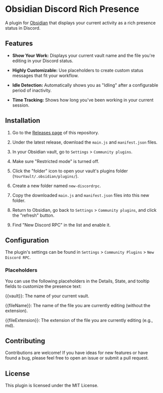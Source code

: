 # Obsidian Discord Rich Presence
A plugin for [Obsidian](https://obsidian.md/) that displays your current activity as a rich presence status in Discord.

## Features
- **Show Your Work:** Displays your current vault name and the file you're editing in your Discord status.

- **Highly Customizable:** Use placeholders to create custom status messages that fit your workflow.

- **Idle Detection:** Automatically shows you as "Idling" after a configurable period of inactivity.

- **Time Tracking:** Shows how long you've been working in your current session.

## Installation
1. Go to the [Releases page](https://github.com/Apoo711/obsidian-discordrpc/releases) of this repository.

2. Under the latest release, download the `main.js` and `manifest.json` files.

3. In your Obsidian vault, go to `Settings` > `Community plugins`.

4. Make sure "Restricted mode" is turned off.

5. Click the "folder" icon to open your vault's plugins folder (`YourVault/.obsidian/plugins/`).

6. Create a new folder named `new-discordrpc`.

7. Copy the downloaded `main.js` and `manifest.json` files into this new folder.

8. Return to Obsidian, go back to `Settings` > `Community plugins`, and click the "refresh" button.

9. Find "New Discord RPC" in the list and enable it.

## Configuration
The plugin's settings can be found in `Settings` > `Community Plugins` > `New Discord RPC`.

### Placeholders
You can use the following placeholders in the Details, State, and tooltip fields to customize the presence text:

{{vault}}: The name of your current vault.

{{fileName}}: The name of the file you are currently editing (without the extension).

{{fileExtension}}: The extension of the file you are currently editing (e.g., md).

## Contributing

Contributions are welcome! If you have ideas for new features or have found a bug, please feel free to open an issue or submit a pull request.

## License
This plugin is licensed under the MIT License.
